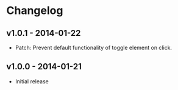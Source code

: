 # Changelog

## v1.0.1 - 2014-01-22
- Patch: Prevent default functionality of toggle element on click.

## v1.0.0 - 2014-01-21
- Initial release
